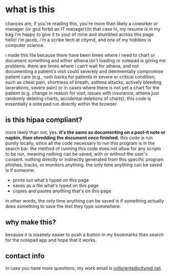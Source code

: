 # what is this

chances are, if you're reading this, you're more than likely a coworker or manager (or god forbit an IT manager)(in that case hi, my resume is in my bag i'm happy to give it to you) of mine and stumbled across this page. hello! i'm jacob, i'm a scribe tech at citymd, and one of my hobbies is computer science. 

i made this file because there have been times where i need to chart or document something and either athena isn't loading or notepad is giving me problems. there are times where i can't wait for athena, and not documenting a patient's visit could severely and detrimentally compromise patient care (e.g., rush backs for patients in severe or critical condition, such as chest pain, shortness of breath, asthma attacks, actively bleeding lacerations, severe pain) or in cases where there is not yet a chart for the patient (e.g. change in reason for visit, issues with insurance, athena just randomly deleting charts, accidental deletions of charts). this code is essentially a note pad run directly within the browser. 

## is this hipaa compliant?

more likely than not, yes. **it's the same as documenting on a post-it note or napkin, then shredding the document once finished.** this code is run purely locally, since all the code necessary to run this program is in the search bar. the method of running this code does not allow for any scripts to be run, meaning nothing can be saved, with or without the user's consent. nothing directly or indirectly generated from this specific program phishes, tracks, or monitors anything. the only time anything can be saved is if someone:
- prints out what's typed on this page
- saves as a file what's typed on this page
- copies and pastes anything that's on this page

in other words, the only time anything can be saved is if something actually does something to save the text they type somewhere. 

## why make this?

because it is insanely easier to push a button in my bookmarks than search for the notepad app and hope that it works.

## contact info

in case you have more questions, my work email is jvillorente@citymd.net. 
